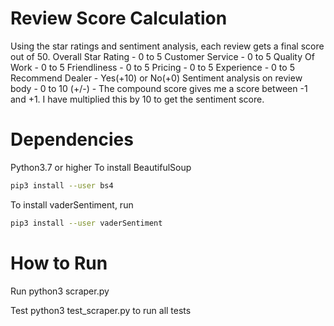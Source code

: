 
# Review Score Calculation
Using the star ratings and sentiment analysis, each review gets a final score out of 50.
Overall Star Rating - 0 to 5
Customer Service - 0 to 5
Quality Of Work - 0 to 5
Friendliness - 0 to 5
Pricing - 0 to 5
Experience - 0 to 5
Recommend Dealer - Yes(+10) or No(+0)
Sentiment analysis on review body - 0 to 10 (+/-)
    - The compound score gives me a score between -1 and +1. I have multiplied this by 10 to get the sentiment score.


# Dependencies
Python3.7 or higher
To install BeautifulSoup
```bash
pip3 install --user bs4
```
To install vaderSentiment, run 
```bash
pip3 install --user vaderSentiment
```

# How to Run
Run
python3 scraper.py

Test
python3 test_scraper.py to run all tests
